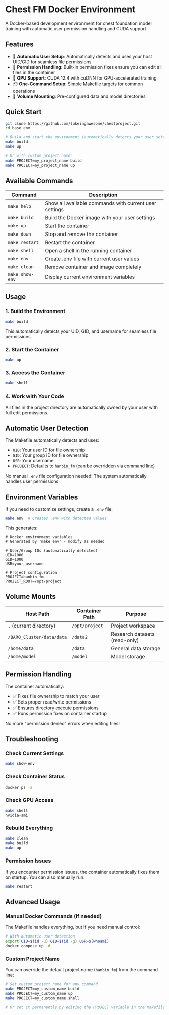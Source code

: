 # Chest FM Docker Environment

A Docker-based development environment for chest foundation model training with automatic user permission handling and CUDA support.

## Features

- 🐳 **Automatic User Setup**: Automatically detects and uses your host UID/GID for seamless file permissions
- 🔧 **Permission Handling**: Built-in permission fixes ensure you can edit all files in the container
- 🚀 **GPU Support**: CUDA 12.4 with cuDNN for GPU-accelerated training
- 📦 **One-Command Setup**: Simple Makefile targets for common operations
- 🔗 **Volume Mounting**: Pre-configured data and model directories

## Quick Start

```bash
git clone https://github.com/lukeingawesome/chestproject.git
cd base_env

# Build and start the environment (automatically detects your user settings)
make build
make up

# Or with custom project name:
make PROJECT=my_project_name build
make PROJECT=my_project_name up
```

## Available Commands

| Command | Description |
|---------|-------------|
| `make help` | Show all available commands with current user settings |
| `make build` | Build the Docker image with your user settings |
| `make up` | Start the container |
| `make down` | Stop and remove the container |
| `make restart` | Restart the container |
| `make shell` | Open a shell in the running container |
| `make env` | Create .env file with current user values |
| `make clean` | Remove container and image completely |
| `make show-env` | Display current environment variables |

## Usage

### 1. Build the Environment
```bash
make build
```
This automatically detects your UID, GID, and username for seamless file permissions.

### 2. Start the Container
```bash
make up
```

### 3. Access the Container
```bash
make shell
```

### 4. Work with Your Code
All files in the project directory are automatically owned by your user with full edit permissions.

## Automatic User Detection

The Makefile automatically detects and uses:
- `UID`: Your user ID for file ownership
- `GID`: Your group ID for file ownership  
- `USR`: Your username
- `PROJECT`: Defaults to `hanbin_fm` (can be overridden via command line)

No manual `.env` file configuration needed! The system automatically handles user permissions.

## Environment Variables

If you need to customize settings, create a `.env` file:

```bash
make env  # Creates .env with detected values
```

This generates:
```env
# Docker environment variables
# Generated by 'make env' - modify as needed

# User/Group IDs (automatically detected)
UID=1000
GID=1000
USR=your_username

# Project configuration
PROJECT=hanbin_fm
PROJECT_ROOT=/opt/project
```

## Volume Mounts

| Host Path | Container Path | Purpose |
|-----------|----------------|---------|
| `.` (current directory) | `/opt/project` | Project workspace |
| `/BARO_Cluster/data/data` | `/data2` | Research datasets (read-only) |
| `/home/data` | `/data` | General data storage |
| `/home/model` | `/model` | Model storage |

## Permission Handling

The container automatically:
- ✅ Fixes file ownership to match your user
- ✅ Sets proper read/write permissions
- ✅ Ensures directory execute permissions
- ✅ Runs permission fixes on container startup

No more "permission denied" errors when editing files!

## Troubleshooting

### Check Current Settings
```bash
make show-env
```

### Check Container Status
```bash
docker ps -a
```

### Check GPU Access
```bash
make shell
nvidia-smi
```

### Rebuild Everything
```bash
make clean
make build
make up
```

### Permission Issues
If you encounter permission issues, the container automatically fixes them on startup. You can also manually run:
```bash
make restart
```

## Advanced Usage

### Manual Docker Commands (if needed)
The Makefile handles everything, but if you need manual control:

```bash
# With automatic user detection
export UID=$(id -u) GID=$(id -g) USR=$(whoami)
docker compose up -d
```

### Custom Project Name
You can override the default project name (`hanbin_fm`) from the command line:
```bash
# Set custom project name for any command
make PROJECT=my_custom_name build
make PROJECT=my_custom_name up
make PROJECT=my_custom_name shell

# Or set it permanently by editing the PROJECT variable in the Makefile
```